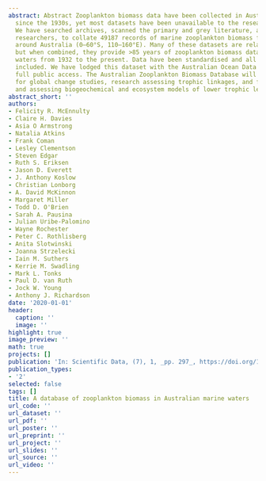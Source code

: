 ```yaml
---
abstract: Abstract Zooplankton biomass data have been collected in Australian waters
  since the 1930s, yet most datasets have been unavailable to the research community.
  We have searched archives, scanned the primary and grey literature, and contacted
  researchers, to collate 49187 records of marine zooplankton biomass from waters
  around Australia (0–60°S, 110–160°E). Many of these datasets are relatively small,
  but when combined, they provide >85 years of zooplankton biomass data for Australian
  waters from 1932 to the present. Data have been standardised and all available metadata
  included. We have lodged this dataset with the Australian Ocean Data Network, allowing
  full public access. The Australian Zooplankton Biomass Database will be valuable
  for global change studies, research assessing trophic linkages, and for initialising
  and assessing biogeochemical and ecosystem models of lower trophic levels.
abstract_short: ''
authors:
- Felicity R. McEnnulty
- Claire H. Davies
- Asia O Armstrong
- Natalia Atkins
- Frank Coman
- Lesley Clementson
- Steven Edgar
- Ruth S. Eriksen
- Jason D. Everett
- J. Anthony Koslow
- Christian Lonborg
- A. David McKinnon
- Margaret Miller
- Todd D. O'Brien
- Sarah A. Pausina
- Julian Uribe-Palomino
- Wayne Rochester
- Peter C. Rothlisberg
- Anita Slotwinski
- Joanna Strzelecki
- Iain M. Suthers
- Kerrie M. Swadling
- Mark L. Tonks
- Paul D. van Ruth
- Jock W. Young
- Anthony J. Richardson
date: '2020-01-01'
header:
  caption: ''
  image: ''
highlight: true
image_preview: ''
math: true
projects: []
publication: 'In: Scientific Data, (7), 1, _pp. 297_, https://doi.org/10.1038/s41597-020-00625-9'
publication_types:
- '2'
selected: false
tags: []
title: A database of zooplankton biomass in Australian marine waters
url_code: ''
url_dataset: ''
url_pdf: ''
url_poster: ''
url_preprint: ''
url_project: ''
url_slides: ''
url_source: ''
url_video: ''
---
```



